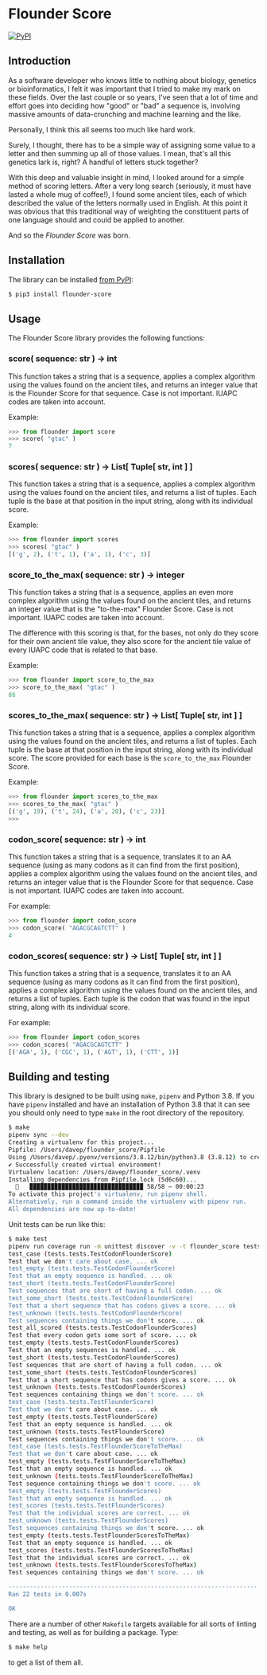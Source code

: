 # Flounder Score

[![PyPI](https://badge.fury.io/py/flounder-score.svg)](https://badge.fury.io/py/flounder-score)

## Introduction

As a software developer who knows little to nothing about biology, genetics
or bioinformatics, I felt it was important that I tried to make my mark on
these fields. Over the last couple or so years, I've seen that a lot of time
and effort goes into deciding how "good" or "bad" a sequence is, involving
massive amounts of data-crunching and machine learning and the like.

Personally, I think this all seems too much like hard work.

Surely, I thought, there has to be a simple way of assigning some value to a
letter and then summing up all of those values. I mean, that's all this
genetics lark is, right? A handful of letters stuck together?

With this deep and valuable insight in mind, I looked around for a simple
method of scoring letters. After a very long search (seriously, it must have
lasted a whole mug of coffee!), I found some ancient tiles, each of which
described the value of the letters normally used in English. At this point
it was obvious that this traditional way of weighting the constituent parts
of one language should and could be applied to another.

And so the *Flounder Score* was born.

## Installation

The library can be installed [from
PyPI](https://pypi.org/project/flounder-score/):

```sh
$ pip3 install flounder-score
```

## Usage

The Flounder Score library provides the following functions:

### score( sequence: str ) -> int

This function takes a string that is a sequence, applies a complex algorithm
using the values found on the ancient tiles, and returns an integer value
that is the Flounder Score for that sequence. Case is not important. IUAPC
codes are taken into account.

Example:

```python
>>> from flounder import score
>>> score( "gtac" )
7
```

### scores( sequence: str ) -> List[ Tuple[ str, int ] ]

This function takes a string that is a sequence, applies a complex algorithm
using the values found on the ancient tiles, and returns a list of tuples.
Each tuple is the base at that position in the input string, along with its
individual score.

Example:

```python
>>> from flounder import scores
>>> scores( "gtac" )
[('g', 2), ('t', 1), ('a', 1), ('c', 3)]
```

### score_to_the_max( sequence: str ) -> integer

This function takes a string that is a sequence, applies an even more
complex algorithm using the values found on the ancient tiles, and returns
an integer value that is the "to-the-max" Flounder Score. Case is not
important. IUAPC codes are taken into account.

The difference with this scoring is that, for the bases, not only do they
score for their own ancient tile value, they also score for the ancient tile
value of every IUAPC code that is related to that base.

Example:

```python
>>> from flounder import score_to_the_max
>>> score_to_the_max( "gtac" )
86
```

### scores_to_the_max( sequence: str ) -> List[ Tuple[ str, int ] ]

This function takes a string that is a sequence, applies a complex algorithm
using the values found on the ancient tiles, and returns a list of tuples.
Each tuple is the base at that position in the input string, along with its
individual score. The score provided for each base is the `score_to_the_max`
Flounder Score.

Example:

```python
>>> from flounder import scores_to_the_max
>>> scores_to_the_max( "gtac" )
[('g', 19), ('t', 24), ('a', 20), ('c', 23)]
>>>
```

### codon_score( sequence: str ) -> int

This function takes a string that is a sequence, translates it to an AA
sequence (using as many codons as it can find from the first position),
applies a complex algorithm using the values found on the ancient tiles, and
returns an integer value that is the Flounder Score for that sequence. Case
is not important. IUAPC codes are taken into account.

For example:

```python
>>> from flounder import codon_score
>>> codon_score( "AGACGCAGTCTT" )
4
```

### codon_scores( sequence: str ) -> List[ Tuple[ str, int ] ]

This function takes a string that is a sequence, translates it to an AA
sequence (using as many codons as it can find from the first position),
applies a complex algorithm using the values found on the ancient tiles, and
returns a list of tuples. Each tuple is the codon that was found in the
input string, along with its individual score.

For example:

```python
>>> from flounder import codon_scores
>>> codon_scores( "AGACGCAGTCTT" )
[('AGA', 1), ('CGC', 1), ('AGT', 1), ('CTT', 1)]
```

## Building and testing

This library is designed to be built using `make`, `pipenv` and Python 3.8.
If you have `pipenv` installed and have an installation of Python 3.8 that
it can see you should only need to type `make` in the root directory of the
repository.

```sh
$ make
pipenv sync --dev
Creating a virtualenv for this project...
Pipfile: /Users/davep/flounder_score/Pipfile
Using /Users/davep/.pyenv/versions/3.8.12/bin/python3.8 (3.8.12) to create virtualenv...
✔ Successfully created virtual environment!
Virtualenv location: /Users/davep/flounder_score/.venv
Installing dependencies from Pipfile.lock (5d6c60)...
  🐍   ▉▉▉▉▉▉▉▉▉▉▉▉▉▉▉▉▉▉▉▉▉▉▉▉▉▉▉▉▉▉▉▉ 58/58 — 00:00:23
To activate this project's virtualenv, run pipenv shell.
Alternatively, run a command inside the virtualenv with pipenv run.
All dependencies are now up-to-date!
```

Unit tests can be run like this:

```sh
$ make test
pipenv run coverage run -m unittest discover -v -t flounder_score tests
test_case (tests.tests.TestCodonFlounderScore)
Test that we don't care about case. ... ok
test_empty (tests.tests.TestCodonFlounderScore)
Test that an empty sequence is handled. ... ok
test_short (tests.tests.TestCodonFlounderScore)
Test sequences that are short of having a full codon. ... ok
test_some_short (tests.tests.TestCodonFlounderScore)
Test that a short sequence that has codons gives a score. ... ok
test_unknown (tests.tests.TestCodonFlounderScore)
Test sequences containing things we don't score. ... ok
test_all_scored (tests.tests.TestCodonFlounderScores)
Test that every codon gets some sort of score. ... ok
test_empty (tests.tests.TestCodonFlounderScores)
Test that an empty sequences is handled. ... ok
test_short (tests.tests.TestCodonFlounderScores)
Test sequences that are short of having a full codon. ... ok
test_some_short (tests.tests.TestCodonFlounderScores)
Test that a short sequence that has codons gives a score. ... ok
test_unknown (tests.tests.TestCodonFlounderScores)
Test sequences containing things we don't score. ... ok
test_case (tests.tests.TestFlounderScore)
Test that we don't care about case. ... ok
test_empty (tests.tests.TestFlounderScore)
Test that an empty sequence is handled. ... ok
test_unknown (tests.tests.TestFlounderScore)
Test sequences containing things we don't score. ... ok
test_case (tests.tests.TestFlounderScoreToTheMax)
Test that we don't care about case. ... ok
test_empty (tests.tests.TestFlounderScoreToTheMax)
Test that an empty sequence is handled. ... ok
test_unknown (tests.tests.TestFlounderScoreToTheMax)
Test sequence containing things we don't score. ... ok
test_empty (tests.tests.TestFlounderScores)
Test that an empty sequence is handled. ... ok
test_scores (tests.tests.TestFlounderScores)
Test that the individual scores are correct. ... ok
test_unknown (tests.tests.TestFlounderScores)
Test sequences containing things we don't score. ... ok
test_empty (tests.tests.TestFlounderScoresToTheMax)
Test that an empty sequence is handled. ... ok
test_scores (tests.tests.TestFlounderScoresToTheMax)
Test that the individual scores are correct. ... ok
test_unknown (tests.tests.TestFlounderScoresToTheMax)
Test sequences containing things we don't score. ... ok

----------------------------------------------------------------------
Ran 22 tests in 0.007s

OK
```

There are a number of other `Makefile` targets available for all sorts of
linting and testing, as well as for building a package. Type:

```sh
$ make help
```

to get a list of them all.

[//]: # (README.md ends here)
